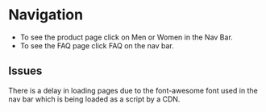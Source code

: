 # Navigation
* To see the product page click on Men or Women in the Nav Bar. 
* To see the FAQ page click FAQ on the nav bar.

## Issues
There is a delay in loading pages due to the font-awesome font used in the nav bar which is being loaded as a script by a CDN.